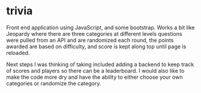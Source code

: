 # trivia

Front end application using JavaScript, and some bootstrap. Works a bit like Jeopardy where there are three categories at different levels questions were pulled from an API and are randomized each round, the points awarded are based on difficulty, and score is kept along top until page is reloaded.

Next steps I was thinking of taking included adding a backend to keep track of scores and players so there can be a leaderboard. I would also like to make the code more dry and have the ability to either choose your own categories or randomize the category. 
